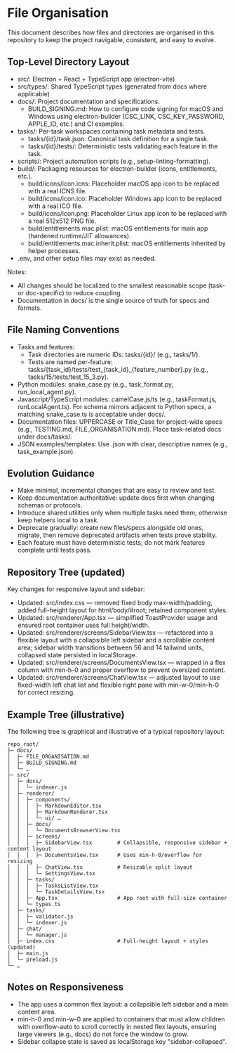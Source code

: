 # File Organisation

This document describes how files and directories are organised in this repository to keep the project navigable, consistent, and easy to evolve.

## Top-Level Directory Layout
- src/: Electron + React + TypeScript app (electron-vite)
- src/types/: Shared TypeScript types (generated from docs where applicable)
- docs/: Project documentation and specifications.
  - BUILD_SIGNING.md: How to configure code signing for macOS and Windows using electron-builder (CSC_LINK, CSC_KEY_PASSWORD, APPLE_ID, etc.) and CI examples.
- tasks/: Per-task workspaces containing task metadata and tests.
  - tasks/{id}/task.json: Canonical task definition for a single task.
  - tasks/{id}/tests/: Deterministic tests validating each feature in the task.
- scripts/: Project automation scripts (e.g., setup-linting-formatting).
- build/: Packaging resources for electron-builder (icons, entitlements, etc.).
  - build/icons/icon.icns: Placeholder macOS app icon to be replaced with a real ICNS file.
  - build/icons/icon.ico: Placeholder Windows app icon to be replaced with a real ICO file.
  - build/icons/icon.png: Placeholder Linux app icon to be replaced with a real 512x512 PNG file.
  - build/entitlements.mac.plist: macOS entitlements for main app (hardened runtime/JIT allowances).
  - build/entitlements.mac.inherit.plist: macOS entitlements inherited by helper processes.
- .env, and other setup files may exist as needed.

Notes:
- All changes should be localized to the smallest reasonable scope (task- or doc-specific) to reduce coupling.
- Documentation in docs/ is the single source of truth for specs and formats.

## File Naming Conventions
- Tasks and features:
  - Task directories are numeric IDs: tasks/{id}/ (e.g., tasks/1/).
  - Tests are named per-feature: tasks/{task_id}/tests/test_{task_id}_{feature_number}.py (e.g., tasks/15/tests/test_15_3.py).
- Python modules: snake_case.py (e.g., task_format.py, run_local_agent.py).
- Javascript/TypeScript modules: camelCase.js/ts (e.g., taskFormat.js, runLocalAgent.ts). For schema mirrors adjacent to Python specs, a matching snake_case.ts is acceptable under docs/.
- Documentation files: UPPERCASE or Title_Case for project-wide specs (e.g., TESTING.md, FILE_ORGANISATION.md). Place task-related docs under docs/tasks/.
- JSON examples/templates: Use .json with clear, descriptive names (e.g., task_example.json).

## Evolution Guidance
- Make minimal, incremental changes that are easy to review and test.
- Keep documentation authoritative: update docs first when changing schemas or protocols.
- Introduce shared utilities only when multiple tasks need them; otherwise keep helpers local to a task.
- Deprecate gradually: create new files/specs alongside old ones, migrate, then remove deprecated artifacts when tests prove stability.
- Each feature must have deterministic tests; do not mark features complete until tests pass.

## Repository Tree (updated)
Key changes for responsive layout and sidebar:
- Updated: src/index.css — removed fixed body max-width/padding, added full-height layout for html/body/#root; retained component styles.
- Updated: src/renderer/App.tsx — simplified ToastProvider usage and ensured root container uses full height/width.
- Updated: src/renderer/screens/SidebarView.tsx — refactored into a flexible layout with a collapsible left sidebar and a scrollable content area; sidebar width transitions between 56 and 14 tailwind units, collapsed state persisted in localStorage.
- Updated: src/renderer/screens/DocumentsView.tsx — wrapped in a flex column with min-h-0 and proper overflow to prevent oversized content.
- Updated: src/renderer/screens/ChatView.tsx — adjusted layout to use fixed-width left chat list and flexible right pane with min-w-0/min-h-0 for correct resizing.

## Example Tree (illustrative)
The following tree is graphical and illustrative of a typical repository layout:

```
repo_root/
├─ docs/
│  ├─ FILE_ORGANISATION.md
│  ├─ BUILD_SIGNING.md
│  └─ …
├─ src/
│  ├─ docs/
│  │  └─ indexer.js
│  ├─ renderer/
│  │  ├─ components/
│  │  │  ├─ MarkdownEditor.tsx
│  │  │  ├─ MarkdownRenderer.tsx
│  │  │  └─ ui/ …
│  │  ├─ docs/
│  │  │  └─ DocumentsBrowserView.tsx
│  │  ├─ screens/
│  │  │  ├─ SidebarView.tsx        # Collapsible, responsive sidebar + content layout
│  │  │  ├─ DocumentsView.tsx      # Uses min-h-0/overflow for resizing
│  │  │  ├─ ChatView.tsx           # Resizable split layout
│  │  │  └─ SettingsView.tsx
│  │  ├─ tasks/
│  │  │  ├─ TasksListView.tsx
│  │  │  └─ TaskDetailsView.tsx
│  │  ├─ App.tsx                   # App root with full-size container
│  │  └─ types.ts
│  ├─ tasks/
│  │  ├─ validator.js
│  │  └─ indexer.js
│  ├─ chat/
│  │  └─ manager.js
│  ├─ index.css                    # Full-height layout + styles (updated)
│  ├─ main.js
│  └─ preload.js
└─ …
```

## Notes on Responsiveness
- The app uses a common flex layout: a collapsible left sidebar and a main content area.
- min-h-0 and min-w-0 are applied to containers that must allow children with overflow-auto to scroll correctly in nested flex layouts, ensuring large viewers (e.g., docs) do not force the window to grow.
- Sidebar collapse state is saved as localStorage key "sidebar-collapsed".
